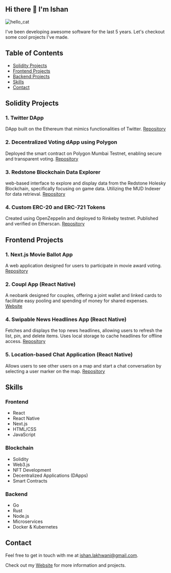 ## Hi there 👋 I'm Ishan
![hello_cat](https://github.com/user-attachments/assets/45eb11c8-1c1e-4e0e-b5ff-cf8bb9842684)


I've been developing awesome software for the last 5 years. Let's checkout some cool projects I've made.

## Table of Contents
- [Solidity Projects](#solidity-projects)
- [Frontend Projects](#frontend-projects)
- [Backend Projects](#backend-projects)
- [Skills](#skills)
- [Contact](#contact)

## Solidity Projects

### 1. Twitter DApp
DApp built on the Ethereum that mimics functionalities of Twitter.
[Repository](https://github.com/bluntbrain/twitter-dapp-with-smart-contracts)

### 2. Decentralized Voting dApp using Polygon
Deployed the smart contract on Polygon Mumbai Testnet, enabling secure and transparent voting.
[Repository](https://github.com/bluntbrain/voting-app-eth-india)

### 3. Redstone Blockchain Data Explorer
web-based interface to explore and display data from the Redstone Holesky Blockchain, specifically focusing on game data. Utilizing the MUD Indexer for data retrieval.
[Repository](https://github.com/bluntbrain/redstone-blockchain-data-explorer)

### 4. Custom ERC-20 and ERC-721 Tokens
Created using OpenZeppelin and deployed to Rinkeby testnet. Published and verified on Etherscan.
[Repository](https://github.com/bluntbrain/custom-ERC20-token)

## Frontend Projects

### 1. Next.js Movie Ballot App
A web application designed for users to participate in movie award voting.
[Repository](https://github.com/bluntbrain/next-js-movie-ballot-app)

### 2. Coupl App (React Native)
A neobank designed for couples, offering a joint wallet and linked cards to facilitate easy pooling and spending of money for shared expenses.
[Website](https://www.coupl.money/)

### 4. Swipable News Headlines App (React Native)
Fetches and displays the top news headlines, allowing users to refresh the list, pin, and delete items. Uses local storage to cache headlines for offline access.
[Repository](https://github.com/bluntbrain/swipeable-news-app)

### 5. Location-based Chat Application (React Native)
Allows users to see other users on a map and start a chat conversation by selecting a user marker on the map.
[Repository](https://github.com/bluntbrain/react-native-messenger-library)


## Skills

### Frontend
- React
- React Native
- Next.js
- HTML/CSS
- JavaScript

### Blockchain
- Solidity
- Web3.js
- NFT Development
- Decentralized Applications (DApps)
- Smart Contracts

### Backend
- Go
- Rust
- Node.js
- Microservices
- Docker & Kubernetes

## Contact

Feel free to get in touch with me at ishan.lakhwani@gmail.com.

Check out my [Website](https://www.ishanlakhwani.com) for more information and projects.
